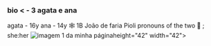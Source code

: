 ###   bio < - 3 agata e ana
  agata - 16y ana - 14y
🕸 1B João de faria Pioli
 pronouns of the two 🌴 ;
        she:her
<img src="https://www.pngkey.com/png/full/111-1110968_wwe-the-rock-png.png" alt="imagem 1 da minha página">height="42" width="42">
